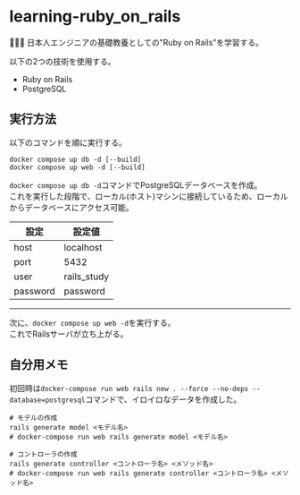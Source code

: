 # learning-ruby_on_rails

🌱🌱🌱 日本人エンジニアの基礎教養としての"Ruby on Rails"を学習する。  

以下の2つの技術を使用する。  

- Ruby on Rails
- PostgreSQL

## 実行方法

以下のコマンドを順に実行する。  

```shell
docker compose up db -d [--build]
docker compose up web -d [--build]
```

`docker compose up db -d`コマンドでPostgreSQLデータベースを作成。  
これを実行した段階で、ローカル(ホスト)マシンに接続しているため、ローカルからデータベースにアクセス可能。  

| 設定 | 設定値 |
| ---- | ---- |
| host | localhost |
| port | 5432 |
| user | rails_study |
| password | password |

---

次に、`docker compose up web -d`を実行する。  
これでRailsサーバが立ち上がる。  

## 自分用メモ

初回時は`docker-compose run web rails new . --force --no-deps --database=postgresql`コマンドで、イロイロなデータを作成した。  

```shell
# モデルの作成
rails generate model <モデル名>
# docker-compose run web rails generate model <モデル名>

# コントローラの作成
rails generate controller <コントローラ名> <メソッド名>
# docker-compose run web rails generate controller <コントローラ名> <メソッド名>
```
